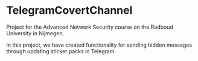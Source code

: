 # TelegramCovertChannel
Project for the Advanced Network Security course on the Radboud University in Nijmegen.

In this project, we have created functionality for sending hidden messages through updating sticker packs in Telegram.
